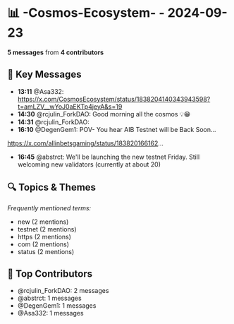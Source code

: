 # 📊 -Cosmos-Ecosystem- - 2024-09-23
**5 messages** from **4 contributors**

## 💬 Key Messages
- **13:11** @Asa332: https://x.com/CosmosEcosystem/status/1838204140343943598?t=amLZV__wYoJ0aEKTp4jeyA&s=19
- **14:30** @rcjulin_ForkDAO: Good morning all the cosmos 💡😁
- **14:31** @rcjulin_ForkDAO: 
- **16:10** @DegenGem1: POV- You hear AIB Testnet will be Back Soon...

https://x.com/allinbetsgaming/status/183820166162...
- **16:45** @abstrct: We'll be launching the new testnet Friday. Still welcoming new validators (currently at about 20)

## 🔍 Topics & Themes
*Frequently mentioned terms:*
- new (2 mentions)
- testnet (2 mentions)
- https (2 mentions)
- com (2 mentions)
- status (2 mentions)

## 👥 Top Contributors
- @rcjulin_ForkDAO: 2 messages
- @abstrct: 1 messages
- @DegenGem1: 1 messages
- @Asa332: 1 messages